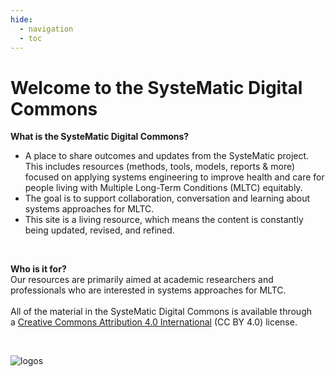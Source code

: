 ```yaml
---
hide:
  - navigation
  - toc
---
```


# Welcome to the SysteMatic Digital Commons


**What is the SysteMatic Digital Commons?**  

- A place to share outcomes and updates from the SysteMatic project. This includes resources (methods, tools, models, reports & more) focused on applying systems engineering to improve health and care for people living with Multiple Long-Term Conditions (MLTC) equitably. 
- The goal is to support collaboration, conversation and learning about systems approaches for MLTC.
- This site is a living resource, which means the content is constantly being updated, revised, and refined.

<br>

**Who is it for?**  
Our resources are primarily aimed at academic researchers and professionals who are interested in systems approaches for MLTC.  
<br>
All of the material in the SysteMatic Digital Commons is available through a [Creative Commons Attribution 4.0 International](https://creativecommons.org/licenses/by/4.0/) (CC BY 4.0) license. 

<br>

![logos](../assets/homepage-logos.jpg)
